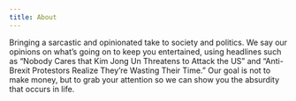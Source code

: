 ```yaml
---
title: About
---
```


Bringing a sarcastic and opinionated take to society and politics. We say our opinions on what’s going on to keep you entertained, using headlines such as “Nobody Cares that Kim Jong Un Threatens to Attack the US” and “Anti-Brexit Protestors Realize They’re Wasting Their Time.” Our goal is not to make money, but to grab your attention so we can show you the absurdity that occurs in life.